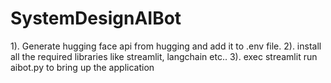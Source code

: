 # SystemDesignAIBot

1). Generate hugging face api from hugging and add it to .env file.
2). install all the required libraries like streamlit, langchain etc..
3). exec streamlit run aibot.py to bring up the application

